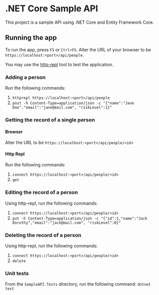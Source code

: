 # .NET Core Sample API

This project is a sample API using .NET Core and Entity Framework Core.

## Running the app

To run the app, press `F5` or `Ctrl+F5`. Alter the URL of your browser to be `https://localhost:<port>/api/people`.

You may use the [http-repl](https://docs.microsoft.com/en-us/aspnet/core/web-api/http-repl/?view=aspnetcore-6.0&tabs=windows) tool to test the application.

### Adding a person
Run the following commands:
1. `httprepl https://localhost:<port>/api/people`
1. `post -h Content-Type=application/json -c "{"name":"Jane Doe","email":"jane@mail.com", "riskLevel":1}"`

### Getting the record of a single person

#### Browser
Alter the URL to be `https://localhost:<port>/api/people/<id>`

#### Http Repl
Run the following commands:
1. `connect https://localhost:<port>/api/people/<id>`
1. `get`

### Editing the record of a person

Using http-repl, run the following commands:
1. `connect https://localhost:<port>/api/people/<id>`
1. `put -h Content-Type=application/json -c "{"id":1,"name":"Jack Dorothy","email":"jack@mail.com", "riskLevel":0}"`

### Deleting the record of a person

Using http-repl, run the following commands:
1. `connect https://localhost:<port>/api/people/<id>`
1. `delete`

### Unit tests

From the `SampleAPI.Tests` directory, run the following command: `dotnet test`
